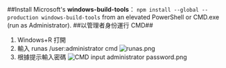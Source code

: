 ##Install Microsoft's **windows-build-tools**：
```npm install --global --production windows-build-tools```
 from an elevated PowerShell or CMD.exe (run as Administrator).
##以管理者身份運行 CMD##
1. Windows+R 打開
2. 輸入 runas /user:administrator cmd
![runas.png](0)
3. 根據提示輸入密碼
![CMD input administrator password.png](1)
